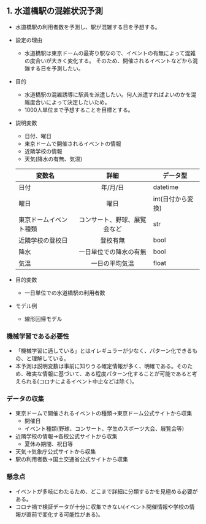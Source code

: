 ## 1. 水道橋駅の混雑状況予測
  - 水道橋駅の利用者数を予測し、駅が混雑する日を予想する。
  - 設定の理由
      - 水道橋駅は東京ドームの最寄り駅なので、イベントの有無によって混雑の度合いが大きく変化する。
        そのため、開催されるイベントなどから混雑する日を予測したい。
  - 目的
      - 水道橋駅の混雑誘導に駅員を派遣したい。何人派遣すればよいのかを混雑度合いによって決定したいため。
      - 1000人単位まで予想することを目標とする。
      
  - 説明変数
    - 日付、曜日
    - 東京ドームで開催されるイベントの情報
    - 近隣学校の情報
    - 天気(降水の有無、気温)
    
    | 変数名 | 詳細 | データ型 |
    |-----|:---:|-----|
    | 日付 | 年/月/日 | datetime |
    | 曜日 | 曜日 | int(日付から変換) |
    | 東京ドームイベント種類| コンサート、野球、展覧会など | str |
    | 近隣学校の登校日 | 登校有無  | bool  |
    | 降水 | 一日単位での降水の有無 | bool |
    | 気温 | 一日の平均気温 | float |

  - 目的変数
    - 一日単位での水道橋駅の利用者数
  - モデル例
    - 線形回帰モデル
  ### 機械学習である必要性
  - 「機械学習に適している」とはイレギュラーが少なく、パターン化できるもの、と理解している。
  - 本予測は説明変数は事前に知りうる確定情報が多く、明確である。そのため、確実な情報に基づいて、ある程度パターン化することが可能であると考えられる(コロナによるイベント中止などは除く)。
  ### データの収集
  - 東京ドームで開催されるイベントの種類→東京ドーム公式サイトから収集
    - 開催日
    - イベント種類(野球、コンサート、学生のスポーツ大会、展覧会等)
  - 近隣学校の情報→各校公式サイトから収集
    - 夏休み期間、祝日等
  - 天気→気象庁公式サイトから収集
  - 駅の利用者数→国土交通省公式サイトから収集
  ### 懸念点
  - イベントが多岐にわたるため、どこまで詳細に分類するかを見極める必要がある。
  - コロナ禍で検証データが十分に収集できない(イベント開催情報や学校の情報が直前で変化する可能性がある)。
